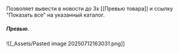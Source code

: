 Позволяет вывести в новости до 3х [[Превью товара]] и ссылку "Показать все" на указанный каталог.
##### Превью.
![[_Assets/Pasted image 20250712163031.png]]